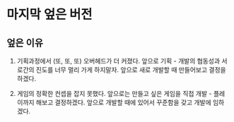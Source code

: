 # 마지막 엎은 버전

## 엎은 이유

1. 기획과정에서 (또, 또, 또) 오버헤드가 더 커졌다.
앞으로 기획 - 개발의 협동성과 서로간의 진도를 너무 멀리 가게 하지말자.
앞으로 새로 개발할 때 만들어보고 결정을 하겠다.

2. 게임의 정확한 컨셉을 잡지 못했다.
앞으로는 만들고 싶은 게임을 직접 개발 - 플레이까지 해보고 결정하겠다.
앞으로 개발할 때에 있어서 꾸준함을 갖고 개발에 임하겠다.